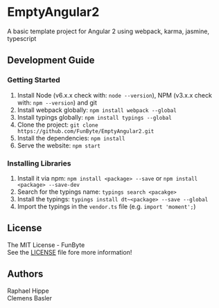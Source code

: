 # EmptyAngular2
A basic template project for Angular 2 using webpack, karma, jasmine, typescript

## Development Guide
### Getting Started
1. Install Node (v6.x.x check with: `node --version`), NPM (v3.x.x check with: `npm --version`) and git
2. Install webpack globally: `npm install webpack --global`
3. Install typings globally: `npm install typings --global`
4. Clone the project: `git clone https://github.com/FunByte/EmptyAngular2.git`
5. Install the dependencies: `npm install`
6. Serve the website: `npm start`

### Installing Libraries
1. Install it via npm: `npm install <package> --save` or `npm install <package> --save-dev`
2. Search for the typings name: `typings search <pacakge>`
3. Install the typings: `typings install dt~<package> --save --global`
4. Import the typings in the `vendor.ts` file (e.g. `import 'moment';`)

## License
The MIT License - FunByte  <br />
See the [LICENSE](https://github.com/FunByte/EmptyAngular2/blob/master/LICENSE) file fore more information!

## Authors
Raphael Hippe  <br />
Clemens Basler  <br />
